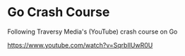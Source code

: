 # Go Crash Course
Following Traversy Media's (YouTube) crash course on Go

https://www.youtube.com/watch?v=SqrbIlUwR0U
